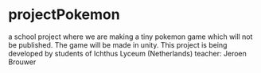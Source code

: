 # projectPokemon
a school project where we are making a tiny pokemon game which will not be published. The game will be made in unity.
This project is being developed by students of Ichthus Lyceum (Netherlands) teacher: Jeroen Brouwer
